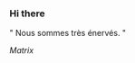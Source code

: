 ### Hi there

<!-- INSERT QUOTE START --> 

" Nous sommes très énervés. "

_Matrix_

<!-- INSERT QUOTE END -->

